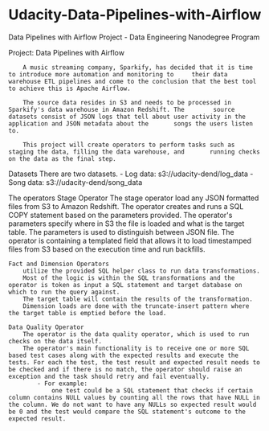 # Udacity-Data-Pipelines-with-Airflow
Data Pipelines with Airflow Project - Data Engineering Nanodegree Program


Project: Data Pipelines with Airflow

		A music streaming company, Sparkify, has decided that it is time to introduce more automation and monitoring to 	their data warehouse ETL pipelines and come to the conclusion that the best tool to achieve this is Apache Airflow.

		The source data resides in S3 and needs to be processed in Sparkify's data warehouse in Amazon Redshift. The 		source datasets consist of JSON logs that tell about user activity in the application and JSON metadata about the 		songs the users listen to.

		This project will create operators to perform tasks such as staging the data, filling the data warehouse, and 		running checks on the data as the final step.
        
Datasets
	There are two datasets.
		- Log data: s3://udacity-dend/log_data
		- Song data: s3://udacity-dend/song_data
        
The operators
	Stage Operator
		The stage operator load any JSON formatted files from S3 to Amazon Redshift.
        The operator creates and runs a SQL COPY statement based on the parameters provided.
        The operator's parameters specify where in S3 the file is loaded and what is the target table.
		The parameters is used to distinguish between JSON file.
        The operator is containing a templated field that allows it to load timestamped files from S3 based on the execution time and run backfills.
        
	Fact and Dimension Operators
		utilize the provided SQL helper class to run data transformations. 
		Most of the logic is within the SQL transformations and the operator is token as input a SQL statement and target database on which to run the query against. 
		The target table will contain the results of the transformation.
		Dimension loads are done with the truncate-insert pattern where the target table is emptied before the load.
  
	Data Quality Operator
		The operator is the data quality operator, which is used to run checks on the data itself. 
        The operator's main functionality is to receive one or more SQL based test cases along with the expected results and execute the tests. For each the test, the test result and expected result needs to be checked and if there is no match, the operator should raise an exception and the task should retry and fail eventually.
			- For example:
            	one test could be a SQL statement that checks if certain column contains NULL values by counting all the rows that have NULL in the column. We do not want to have any NULLs so expected result would be 0 and the test would compare the SQL statement's outcome to the expected result.  
  
  
